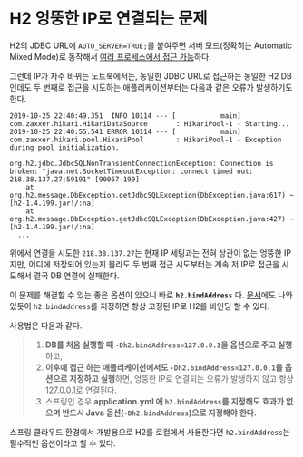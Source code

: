 # H2 엉뚱한 IP로 연결되는 문제

H2의 JDBC URL에 `AUTO_SERVER=TRUE;`를 붙여주면 서버 모드(정확히는 Automatic Mixed Mode)로 동작해서 [여러 프로세스에서 접근 가능](http://www.h2database.com/html/features.html#auto_mixed_mode)하다.

그런데 IP가 자주 바뀌는 노트북에서는, 동일한 JDBC URL로 접근하는 동일한 H2 DB인데도 두 번째로 접근을 시도하는 애플리케이션부터는 다음과 같은 오류가 발생하기도 한다.

```
2019-10-25 22:40:49.351  INFO 10114 --- [           main] com.zaxxer.hikari.HikariDataSource       : HikariPool-1 - Starting...
2019-10-25 22:40:55.541 ERROR 10114 --- [           main] com.zaxxer.hikari.pool.HikariPool        : HikariPool-1 - Exception during pool initialization.

org.h2.jdbc.JdbcSQLNonTransientConnectionException: Connection is broken: "java.net.SocketTimeoutException: connect timed out: 218.38.137.27:59191" [90067-199]
	at org.h2.message.DbException.getJdbcSQLException(DbException.java:617) ~[h2-1.4.199.jar!/:na]
	at org.h2.message.DbException.getJdbcSQLException(DbException.java:427) ~[h2-1.4.199.jar!/:na]
  ...
```

위에서 연결을 시도한 `218.38.137.27`는 현재 IP 세팅과는 전혀 상관이 없는 엉뚱한 IP지만, 어디에 저장되어 있는지 몰라도 두 번째 접근 시도부터는 계속 저 IP로 접근을 시도해서 결국 DB 연결에 실패한다.

이 문제를 해결할 수 있는 좋은 옵션이 있으니 바로 **`h2.bindAddress`** 다. [문서](http://h2database.com/html/advanced.html#server_bind_address)에도 나와 있듯이 `h2.bindAddress`를 지정하면 항상 고정된 IP로 H2를 바인딩 할 수 있다.

사용법은 다음과 같다.

>1. **DB를 처음 실행할 때 `-Dh2.bindAddress=127.0.0.1`을 옵션으로 주고 실행**하고,  
>1. **이후에 접근 하는 애플리케이션에서도 `-Dh2.bindAddress=127.0.0.1`를 옵션으로 지정하고 실행**하면, 엉뚱한 IP로 연결되는 오류가 발생하지 않고 항상 127.0.0.1로 연결된다.  
>1. 스프링인 경우 **application.yml 에 `h2.bindAddress`를 지정해도 효과가 없으며 반드시 Java 옵션(`-Dh2.bindAddress`)으로 지정해야 한다.**

스프링 클라우드 환경에서 개발용으로 H2를 로컬에서 사용한다면 `h2.bindAddress`는 필수적인 옵션이라고 할 수 있다.

